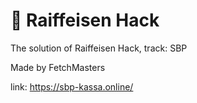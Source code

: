 # :money_with_wings: Raiffeisen Hack
The solution of Raiffeisen Hack, track: SBP

Made by FetchMasters

link: https://sbp-kassa.online/
